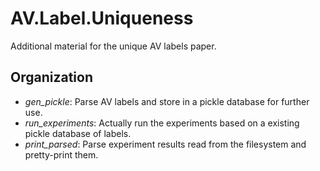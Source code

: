 # AV.Label.Uniqueness

Additional material for the unique AV labels paper.

## Organization
* *gen_pickle*: Parse AV labels and store in a pickle database for further use.
* *run_experiments*: Actually run the experiments based on a existing pickle database of labels.
* *print_parsed*: Parse experiment results read from the filesystem and pretty-print them.
